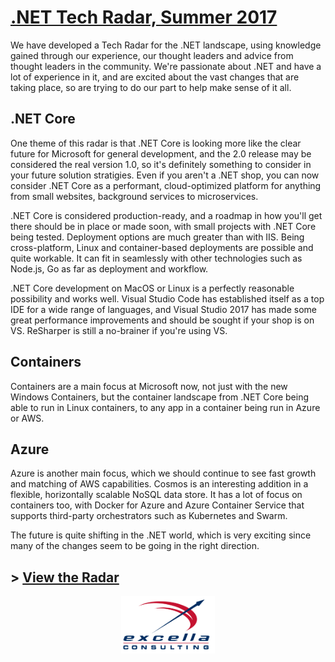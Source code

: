 # [.NET Tech Radar, Summer 2017](http://radar.labsincubator.com/?sheetId=https%3A%2F%2Fdocs.google.com%2Fspreadsheets%2Fd%2F1nodW2q6Is-A-Cw7h7d3drneVHuRMP-zhPYEU0o1_Qqg)

We have developed a Tech Radar for the .NET landscape, using knowledge gained through our experience, our thought leaders and advice from thought leaders in the community. We're passionate about .NET and have a lot of experience in it, and are excited about the vast changes that are taking place, so are trying to do our part to help make sense of it all. 

## .NET Core 

One theme of this radar is that .NET Core is looking more like the clear future for Microsoft for general development, and the 2.0 release may be considered the real version 1.0, so it's definitely something to consider in your future solution stratigies. Even if you aren't a .NET shop, you can now consider .NET Core as a performant, cloud-optimized platform for anything from small websites, background services to microservices. 

.NET Core is considered production-ready, and a roadmap in how you'll get there should be in place or made soon, with small projects with .NET Core being tested. Deployment options are much greater than with IIS. Being cross-platform, Linux and container-based deployments are possible and quite workable. It can fit in seamlessly with other technologies such as Node.js, Go as far as deployment and workflow. 

.NET Core development on MacOS or Linux is a perfectly reasonable possibility and works well. Visual Studio Code has established itself as a top IDE for a wide range of languages, and Visual Studio 2017 has made some great performance improvements and should be sought if your shop is on VS. ReSharper is still a no-brainer if you're using VS. 

## Containers 

Containers are a main focus at Microsoft now, not just with the new Windows Containers, but the container landscape from .NET Core being able to run in Linux containers, to any app in a container being run in Azure or AWS.  


## Azure 

Azure is another main focus, which we should continue to see fast growth and matching of AWS capabilities. Cosmos is an interesting addition in a flexible, horizontally scalable NoSQL data store. It has a lot of focus on containers too, with Docker for Azure and Azure Container Service that supports third-party orchestrators such as Kubernetes and Swarm. 

The future is quite shifting in the .NET world, which is very exciting since many of the changes seem to be going in the right direction. 

## > [View the Radar](http://radar.labsincubator.com/?sheetId=https%3A%2F%2Fdocs.google.com%2Fspreadsheets%2Fd%2F1nodW2q6Is-A-Cw7h7d3drneVHuRMP-zhPYEU0o1_Qqg)

<p style="text-align:center"><img style="width:150px" src="Excella_Logo_Color.png" alt="Excella" /></p>
